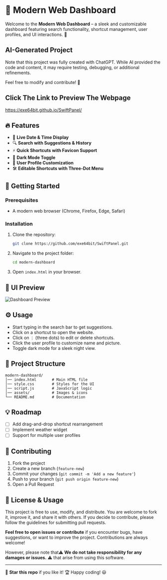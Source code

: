 # 🌟 Modern Web Dashboard

Welcome to the **Modern Web Dashboard** – a sleek and customizable dashboard featuring search functionality, shortcut management, user profiles, and UI interactions. 🚀
## AI-Generated Project

Note that this project was fully created with ChatGPT. While AI provided the code and content, it may require testing, debugging, or additional refinements.  

Feel free to modify and contribute! 🚀

## Click The Link to Preview The Webpage
https://exe64bit.github.io/SwiftPanel/

## 🔥 Features

- 📅 **Live Date & Time Display**
- 🔍 **Search with Suggestions & History**
- ⚡ **Quick Shortcuts with Favicon Support**
- 🌙 **Dark Mode Toggle**
- 👤 **User Profile Customization**
- 🛠️ **Editable Shortcuts with Three-Dot Menu**

## 🚀 Getting Started

### Prerequisites
- A modern web browser (Chrome, Firefox, Edge, Safari)

### Installation
1. Clone the repository:
   ```bash
   git clone https://github.com/exe64bit/SwiftPanel.git
   ```
2. Navigate to the project folder:
   ```bash
   cd modern-dashboard
   ```
3. Open `index.html` in your browser.

## 🎨 UI Preview

![Dashboard Preview](https://raw.githubusercontent.com/exe64bit/SwiftPanel/refs/heads/main/preview.png)

## ⚙️ Usage
- Start typing in the search bar to get suggestions.
- Click on a shortcut to open the website.
- Click on `⋮` (three dots) to edit or delete shortcuts.
- Click the user profile to customize name and picture.
- Toggle dark mode for a sleek night view.

## 📂 Project Structure
```
modern-dashboard/
│── index.html       # Main HTML file
│── style.css        # Styles for the UI
│── script.js        # JavaScript logic
│── assets/          # Images & icons
└── README.md        # Documentation
```

## 💡 Roadmap
- [ ] Add drag-and-drop shortcut rearrangement
- [ ] Implement weather widget
- [ ] Support for multiple user profiles

## 🤝 Contributing
1. Fork the project
2. Create a new branch (`feature-new`)
3. Commit your changes (`git commit -m 'Add a new feature'`)
4. Push to your branch (`git push origin feature-new`)
5. Open a Pull Request

## 📜 License & Usage

This project is free to use, modify, and distribute. You are welcome to fork it, improve it, and share it with others. If you decide to contribute, please follow the guidelines for submitting pull requests.


**Feel free to open issues or contribute** if you encounter bugs, have suggestions, or want to improve the project. Contributions are always welcome!

However, please note that⚠️ **We do not take responsibility for any damages or issues.** ⚠️
that arise from using this software.


---

🌟 **Star this repo** if you like it! 🏆 Happy coding! 😃
